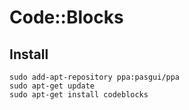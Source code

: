 
# Code::Blocks

## Install

    sudo add-apt-repository ppa:pasgui/ppa
    sudo apt-get update
    sudo apt-get install codeblocks